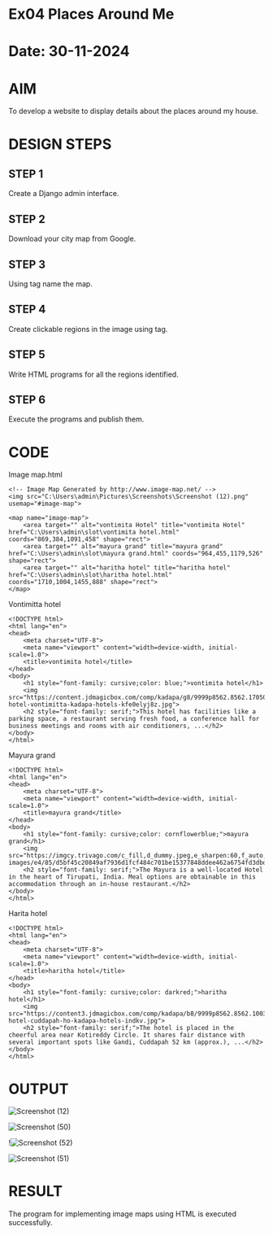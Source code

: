 # Ex04 Places Around Me
# Date: 30-11-2024
# AIM
To develop a website to display details about the places around my house.

# DESIGN STEPS
## STEP 1
Create a Django admin interface.

## STEP 2
Download your city map from Google.

## STEP 3
Using <map> tag name the map.

## STEP 4
Create clickable regions in the image using <area> tag.

## STEP 5
Write HTML programs for all the regions identified.

## STEP 6
Execute the programs and publish them.

# CODE

Image map.html
```
<!-- Image Map Generated by http://www.image-map.net/ -->
<img src="C:\Users\admin\Pictures\Screenshots\Screenshot (12).png" usemap="#image-map">

<map name="image-map">
    <area target="" alt="vontimita Hotel" title="vontimita Hotel" href="C:\Users\admin\slot\vontimita hotel.html" coords="869,384,1091,458" shape="rect">
    <area target="" alt="mayura grand" title="mayura grand" href="C:\Users\admin\slot\mayura grand.html" coords="964,455,1179,526" shape="rect">
    <area target="" alt="haritha hotel" title="haritha hotel" href="C:\Users\admin\slot\haritha hotel.html" coords="1710,1004,1455,888" shape="rect">
</map>

```

Vontimitta hotel
```
<!DOCTYPE html>
<html lang="en">
<head>
    <meta charset="UTF-8">
    <meta name="viewport" content="width=device-width, initial-scale=1.0">
    <title>vontimita hotel</title>
</head>
<body>
    <h1 style="font-family: cursive;color: blue;">vontimita hotel</h1>
    <img src="https://content.jdmagicbox.com/comp/kadapa/g8/9999p8562.8562.170505075527.e3g8/catalogue/haritha-hotel-vontimitta-kadapa-hotels-kfe0elyj8z.jpg">
    <h2 style="font-family: serif;">This hotel has facilities like a parking space, a restaurant serving fresh food, a conference hall for business meetings and rooms with air conditioners, ...</h2>
</body>
</html>

```
Mayura grand
```
<!DOCTYPE html>
<html lang="en">
<head>
    <meta charset="UTF-8">
    <meta name="viewport" content="width=device-width, initial-scale=1.0">
    <title>mayura grand</title>
</head>
<body>
    <h1 style="font-family: cursive;color: cornflowerblue;">mayura grand</h1>
    <img src="https://imgcy.trivago.com/c_fill,d_dummy.jpeg,e_sharpen:60,f_auto,h_534,q_40,w_800/hotelier-images/e4/85/d5bf45c20849af7936d1fcf484c701be15377848ddee462a6754fd3dbd22.jpeg">
    <h2 style="font-family: serif;">The Mayura is a well-located Hotel in the heart of Tirupati, India. Meal options are obtainable in this accommodation through an in-house restaurant.</h2>
</body>
</html>

```

Harita hotel
```
<!DOCTYPE html>
<html lang="en">
<head>
    <meta charset="UTF-8">
    <meta name="viewport" content="width=device-width, initial-scale=1.0">
    <title>haritha hotel</title>
</head>
<body>
    <h1 style="font-family: cursive;color: darkred;">haritha hotel</h1>
    <img src="https://content3.jdmagicbox.com/comp/kadapa/b8/9999p8562.8562.100310160959.r4b8/catalogue/haritha-hotel-cuddapah-ho-kadapa-hotels-indkv.jpg">
    <h2 style="font-family: serif;">The hotel is placed in the cheerful area near Kotireddy Circle. It shares fair distance with several important spots like Gandi, Cuddapah 52 km (approx.), ...</h2>
</body>
</html>

```
# OUTPUT

![Screenshot (12)](https://github.com/user-attachments/assets/2d0ea460-d262-4030-8c87-a297f0d735ac)

![Screenshot (50)](https://github.com/user-attachments/assets/bbb19999-7354-41bd-bc59-a89f976d70b3)

!![Screenshot (52)](https://github.com/user-attachments/assets/b286273d-28b3-4682-992b-b93ddcd4b844)

![Screenshot (51)](https://github.com/user-attachments/assets/503ade0f-0fa9-4d2f-9f04-feaa1341196a)

# RESULT
The program for implementing image maps using HTML is executed successfully.
